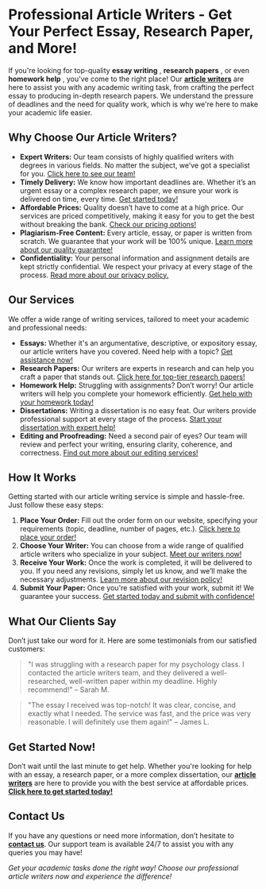 # Professional Article Writers - Get Your Perfect Essay, Research Paper, and More!

If you're looking for top-quality **essay writing** , **research papers** , or even **homework help** , you've come to the right place! Our [**article writers**](https://tinyurl.com/topessay?keyword=article+writers) are here to assist you with any academic writing task, from crafting the perfect essay to producing in-depth research papers. We understand the pressure of deadlines and the need for quality work, which is why we're here to make your academic life easier.

## Why Choose Our Article Writers?

- **Expert Writers:** Our team consists of highly qualified writers with degrees in various fields. No matter the subject, we’ve got a specialist for you. [Click here to see our team!](https://tinyurl.com/topessay?keyword=article+writers)
- **Timely Delivery:** We know how important deadlines are. Whether it’s an urgent essay or a complex research paper, we ensure your work is delivered on time, every time. [Get started today!](https://tinyurl.com/topessay?keyword=article+writers)
- **Affordable Prices:** Quality doesn’t have to come at a high price. Our services are priced competitively, making it easy for you to get the best without breaking the bank. [Check our pricing options!](https://tinyurl.com/topessay?keyword=article+writers)
- **Plagiarism-Free Content:** Every article, essay, or paper is written from scratch. We guarantee that your work will be 100% unique. [Learn more about our quality guarantee!](https://tinyurl.com/topessay?keyword=article+writers)
- **Confidentiality:** Your personal information and assignment details are kept strictly confidential. We respect your privacy at every stage of the process. [Read more about our privacy policy.](https://tinyurl.com/topessay?keyword=article+writers)

## Our Services

We offer a wide range of writing services, tailored to meet your academic and professional needs:

- **Essays:** Whether it's an argumentative, descriptive, or expository essay, our article writers have you covered. Need help with a topic? [Get assistance now!](https://tinyurl.com/topessay?keyword=article+writers)
- **Research Papers:** Our writers are experts in research and can help you craft a paper that stands out. [Click here for top-tier research papers!](https://tinyurl.com/topessay?keyword=article+writers)
- **Homework Help:** Struggling with assignments? Don’t worry! Our article writers will help you complete your homework efficiently. [Get help with your homework today!](https://tinyurl.com/topessay?keyword=article+writers)
- **Dissertations:** Writing a dissertation is no easy feat. Our writers provide professional support at every stage of the process. [Start your dissertation with expert help!](https://tinyurl.com/topessay?keyword=article+writers)
- **Editing and Proofreading:** Need a second pair of eyes? Our team will review and perfect your writing, ensuring clarity, coherence, and correctness. [Find out more about our editing services!](https://tinyurl.com/topessay?keyword=article+writers)

## How It Works

Getting started with our article writing service is simple and hassle-free. Just follow these easy steps:

1. **Place Your Order:** Fill out the order form on our website, specifying your requirements (topic, deadline, number of pages, etc.). [Click here to place your order!](https://tinyurl.com/topessay?keyword=article+writers)
2. **Choose Your Writer:** You can choose from a wide range of qualified article writers who specialize in your subject. [Meet our writers now!](https://tinyurl.com/topessay?keyword=article+writers)
3. **Receive Your Work:** Once the work is completed, it will be delivered to you. If you need any revisions, simply let us know, and we’ll make the necessary adjustments. [Learn more about our revision policy!](https://tinyurl.com/topessay?keyword=article+writers)
4. **Submit Your Paper:** Once you're satisfied with your work, submit it! We guarantee your success. [Get started today and submit with confidence!](https://tinyurl.com/topessay?keyword=article+writers)

## What Our Clients Say

Don’t just take our word for it. Here are some testimonials from our satisfied customers:

> "I was struggling with a research paper for my psychology class. I contacted the article writers team, and they delivered a well-researched, well-written paper within my deadline. Highly recommend!" – Sarah M.

> "The essay I received was top-notch! It was clear, concise, and exactly what I needed. The service was fast, and the price was very reasonable. I will definitely use them again!" – James L.

## Get Started Now!

Don’t wait until the last minute to get help. Whether you're looking for help with an essay, a research paper, or a more complex dissertation, our [**article writers**](https://tinyurl.com/topessay?keyword=article+writers) are here to provide you with the best service at affordable prices. [**Click here to get started today!**](https://tinyurl.com/topessay?keyword=article+writers)

## Contact Us

If you have any questions or need more information, don’t hesitate to [**contact us**](https://tinyurl.com/topessay?keyword=article+writers). Our support team is available 24/7 to assist you with any queries you may have!

_Get your academic tasks done the right way! Choose our professional article writers now and experience the difference!_
